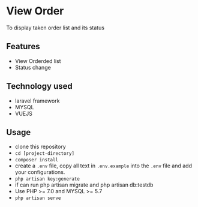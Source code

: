 
# View Order

To display taken order list and its status


## Features

- View Orderded list
- Status change

## Technology used
 - laravel framework
 - MYSQL
 - VUEJS


## Usage

- clone this repository
- `cd [project-directory]`
- `composer install`
- create a `.env` file, copy all text in `.env.example` into the `.env` file and add your configurations.
- `php artisan key:generate`
- if can run php artisan migrate and php artisan db:testdb
- Use PHP >= 7.0 and MYSQL >= 5.7
- `php artisan serve`




